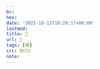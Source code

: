```yaml
---
bc:
hex:
date: '2025-10-13T10:28:17+08:00'
lastmod:
title: 􃅧
url: 􃅧
tags: [禂]
src: DCCV
note:
---
```

